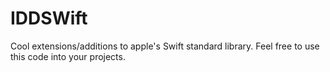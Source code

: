 # IDDSWift

Cool extensions/additions to apple's Swift standard library.
Feel free to use this code into your projects.
